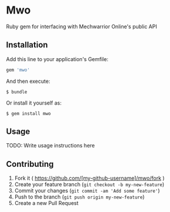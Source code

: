 # Mwo

Ruby gem for interfacing with Mechwarrior Online's public API

## Installation

Add this line to your application's Gemfile:

```ruby
gem 'mwo'
```

And then execute:

    $ bundle

Or install it yourself as:

    $ gem install mwo

## Usage

TODO: Write usage instructions here

## Contributing

1. Fork it ( https://github.com/[my-github-username]/mwo/fork )
2. Create your feature branch (`git checkout -b my-new-feature`)
3. Commit your changes (`git commit -am 'Add some feature'`)
4. Push to the branch (`git push origin my-new-feature`)
5. Create a new Pull Request
